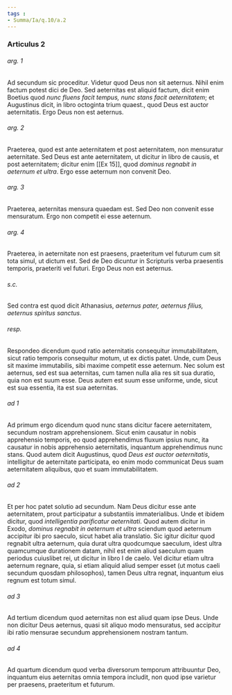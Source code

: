 ```yaml
---
tags : 
- Summa/Ia/q.10/a.2
---
```


### Articulus 2

###### arg. 1
Ad secundum sic proceditur. Videtur quod Deus non sit aeternus. Nihil enim factum potest dici de Deo. Sed aeternitas est aliquid factum, dicit enim Boetius quod *nunc fluens facit tempus, nunc stans facit aeternitatem*; et Augustinus dicit, in libro octoginta trium quaest., quod Deus est auctor aeternitatis. Ergo Deus non est aeternus.

###### arg. 2
Praeterea, quod est ante aeternitatem et post aeternitatem, non mensuratur aeternitate. Sed Deus est ante aeternitatem, ut dicitur in libro de causis, et post aeternitatem; dicitur enim [[Ex 15]], quod *dominus regnabit in aeternum et ultra*. Ergo esse aeternum non convenit Deo.

###### arg. 3
Praeterea, aeternitas mensura quaedam est. Sed Deo non convenit esse mensuratum. Ergo non competit ei esse aeternum.

###### arg. 4
Praeterea, in aeternitate non est praesens, praeteritum vel futurum cum sit tota simul, ut dictum est. Sed de Deo dicuntur in Scripturis verba praesentis temporis, praeteriti vel futuri. Ergo Deus non est aeternus.

###### s.c.
Sed contra est quod dicit Athanasius, *aeternus pater, aeternus filius, aeternus spiritus sanctus*.

###### resp.
Respondeo dicendum quod ratio aeternitatis consequitur immutabilitatem, sicut ratio temporis consequitur motum, ut ex dictis patet. Unde, cum Deus sit maxime immutabilis, sibi maxime competit esse aeternum. Nec solum est aeternus, sed est sua aeternitas, cum tamen nulla alia res sit sua duratio, quia non est suum esse. Deus autem est suum esse uniforme, unde, sicut est sua essentia, ita est sua aeternitas.

###### ad 1
Ad primum ergo dicendum quod nunc stans dicitur facere aeternitatem, secundum nostram apprehensionem. Sicut enim causatur in nobis apprehensio temporis, eo quod apprehendimus fluxum ipsius nunc, ita causatur in nobis apprehensio aeternitatis, inquantum apprehendimus nunc stans. Quod autem dicit Augustinus, quod *Deus est auctor aeternitatis*, intelligitur de aeternitate participata, eo enim modo communicat Deus suam aeternitatem aliquibus, quo et suam immutabilitatem.

###### ad 2
Et per hoc patet solutio ad secundum. Nam Deus dicitur esse ante aeternitatem, prout participatur a substantiis immaterialibus. Unde et ibidem dicitur, quod *intelligentia parificatur aeternitati*. Quod autem dicitur in Exodo, *dominus regnabit in aeternum et ultra* sciendum quod aeternum accipitur ibi pro saeculo, sicut habet alia translatio. Sic igitur dicitur quod regnabit ultra aeternum, quia durat ultra quodcumque saeculum, idest ultra quamcumque durationem datam, nihil est enim aliud saeculum quam periodus cuiuslibet rei, ut dicitur in libro I de caelo. Vel dicitur etiam ultra aeternum regnare, quia, si etiam aliquid aliud semper esset (ut motus caeli secundum quosdam philosophos), tamen Deus ultra regnat, inquantum eius regnum est totum simul.

###### ad 3
Ad tertium dicendum quod aeternitas non est aliud quam ipse Deus. Unde non dicitur Deus aeternus, quasi sit aliquo modo mensuratus, sed accipitur ibi ratio mensurae secundum apprehensionem nostram tantum.

###### ad 4
Ad quartum dicendum quod verba diversorum temporum attribuuntur Deo, inquantum eius aeternitas omnia tempora includit, non quod ipse varietur per praesens, praeteritum et futurum.

